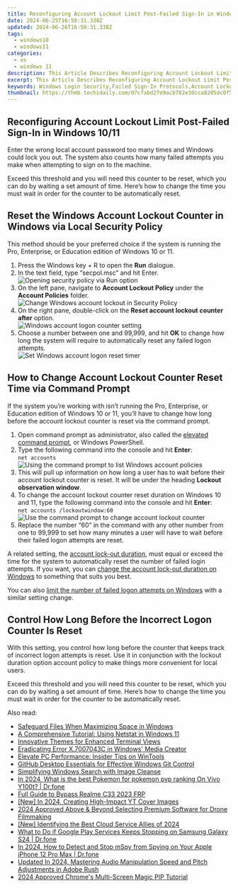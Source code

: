```yaml
---
title: Reconfiguring Account Lockout Limit Post-Failed Sign-In in Windows 10/11
date: 2024-06-25T16:58:31.338Z
updated: 2024-06-26T16:58:31.338Z
tags:
  - windows10
  - windows11
categories:
  - os
  - windows 11
description: This Article Describes Reconfiguring Account Lockout Limit Post-Failed Sign-In in Windows 10/11
excerpt: This Article Describes Reconfiguring Account Lockout Limit Post-Failed Sign-In in Windows 10/11
keywords: Windows Login Security,Failed Sign-In Protocols,Account Lockout Settings,Windows 10/11 Safeguards,Limit Unauthorized Access,Sign-In Failure Response,Post-Failure Policy Update
thumbnail: https://thmb.techidaily.com/07cfabd2fe9acb782e30cca8205dc0f557a2c3371dbf02532bc0633c00063d56.jpg
---
```


## Reconfiguring Account Lockout Limit Post-Failed Sign-In in Windows 10/11

 Enter the wrong local account password too many times and Windows could lock you out. The system also counts how many failed attempts you make when attempting to sign on to the machine.

 Exceed this threshold and you will need this counter to be reset, which you can do by waiting a set amount of time. Here’s how to change the time you must wait in order for the counter to be automatically reset.

## Reset the Windows Account Lockout Counter in Windows via Local Security Policy

 This method should be your preferred choice if the system is running the Pro, Enterprise, or Education edition of Windows 10 or 11\.

1. Press the Windows key + R to open the **Run** dialogue.
2. In the text field, type “secpol.msc” and hit Enter.  
![Opening security policy via Run option](https://static1.makeuseofimages.com/wordpress/wp-content/uploads/2023/09/01-windows-run-security-policy.jpg)
3. On the left pane, navigate to **Account Lockout Policy** under the **Account Policies** folder.  
![Change Windows account lockout in Security Policy](https://static1.makeuseofimages.com/wordpress/wp-content/uploads/2023/09/02-windows-account-policies.jpg)
4. On the right pane, double-click on the **Reset account lockout counter after** option.  
![Windows account logon counter setting](https://static1.makeuseofimages.com/wordpress/wp-content/uploads/2023/09/03-reset-windows-account-logon-counter.jpg)
5. Choose a number between one and 99,999, and hit **OK** to change how long the system will require to automatically reset any failed logon attempts.  
![Set Windows account logon reset timer](https://static1.makeuseofimages.com/wordpress/wp-content/uploads/2023/09/04-choose-windows-account-logon-reset-timer.jpg)

## How to Change Account Lockout Counter Reset Time via Command Prompt

 If the system you’re working with isn’t running the Pro, Enterprise, or Education edition of Windows 10 or 11, you’ll have to change how long before the account lockout counter is reset via the command prompt.

1. Open command prompt as administrator, also called the [elevated command prompt](https://www.makeuseof.com/windows-run-command-prompt-admin/), or Windows PowerShell.
2. Type the following command into the console and hit **Enter**:  
`net accounts`  
![Using the command prompt to list Windows account policies](https://static1.makeuseofimages.com/wordpress/wp-content/uploads/2023/09/05-command-prompt-net-accounts-02.jpg)
3. This will pull up information on how long a user has to wait before their account lockout counter is reset. It will be under the heading **Lockout observation window**.
4. To change the account lockout counter reset duration on Windows 10 and 11, type the following command into the console and hit **Enter**:  
`net accounts /lockoutwindow:60`  
![Use the command prompt to change account lockout counter](https://static1.makeuseofimages.com/wordpress/wp-content/uploads/2023/09/06-change-account-lockout-counter-command-prompt.jpg)
5. Replace the number “60” in the command with any other number from one to 99,999 to set how many minutes a user will have to wait before their failed logon attempts are reset.

 A related setting, the [account lock-out duration](https://www.makeuseof.com/change-lockout-duration-windows/), must equal or exceed the time for the system to automatically reset the number of failed login attempts. If you want, you can [change the account lock-out duration on Windows](http://www.makeuseof.com/change-lockout-duration-windows/) to something that suits you best.

 You can also [limit the number of failed logon attempts on Windows](https://www.makeuseof.com/how-limit-number-failed-login-attempts-windows-10/) with a similar setting change.

## Control How Long Before the Incorrect Logon Counter Is Reset

 With this setting, you control how long before the counter that keeps track of incorrect logon attempts is reset. Use it in conjunction with the lockout duration option account policy to make things more convenient for local users.

 Exceed this threshold and you will need this counter to be reset, which you can do by waiting a set amount of time. Here’s how to change the time you must wait in order for the counter to be automatically reset.

<span class="atpl-alsoreadstyle">Also read:</span>
<div><ul>
<li><a href="https://win11-tips.techidaily.com/safeguard-files-when-maximizing-space-in-windows/"><u>Safeguard Files When Maximizing Space in Windows</u></a></li>
<li><a href="https://win11-tips.techidaily.com/a-comprehensive-tutorial-using-netstat-in-windows-11/"><u>A Comprehensive Tutorial: Using Netstat in Windows 11</u></a></li>
<li><a href="https://win11-tips.techidaily.com/innovative-themes-for-enhanced-terminal-views/"><u>Innovative Themes for Enhanced Terminal Views</u></a></li>
<li><a href="https://win11-tips.techidaily.com/eradicating-error-x7007043c-in-windows-media-creator/"><u>Eradicating Error X.7007043C in Windows' Media Creator</u></a></li>
<li><a href="https://win11-tips.techidaily.com/elevate-pc-performance-insider-tips-on-wintools/"><u>Elevate PC Performance: Insider Tips on WinTools</u></a></li>
<li><a href="https://win11-tips.techidaily.com/github-desktop-essentials-for-effective-windows-git-control/"><u>GitHub Desktop Essentials for Effective Windows Git Control</u></a></li>
<li><a href="https://win11-tips.techidaily.com/simplifying-windows-search-with-image-cleanse/"><u>Simplifying Windows Search with Image Cleanse</u></a></li>
<li><a href="https://change-location.techidaily.com/in-2024-what-is-the-best-pokemon-for-pokemon-pvp-ranking-on-vivo-y100t-drfone-by-drfone-virtual-android/"><u>In 2024, What is the best Pokemon for pokemon pvp ranking On Vivo Y100t? | Dr.fone</u></a></li>
<li><a href="https://android-frp.techidaily.com/full-guide-to-bypass-realme-c33-2023-frp-by-drfone-android/"><u>Full Guide to Bypass Realme C33 2023 FRP</u></a></li>
<li><a href="https://youtube-data.techidaily.com/n-2024-creating-high-impact-yt-cover-images/"><u>[New] In 2024, Creating High-Impact YT Cover Images</u></a></li>
<li><a href="https://fox-access.techidaily.com/2024-approved-above-and-beyond-selecting-premium-software-for-drone-filmmaking/"><u>2024 Approved  Above & Beyond  Selecting Premium Software for Drone Filmmaking</u></a></li>
<li><a href="https://some-techniques.techidaily.com/new-identifying-the-best-cloud-service-allies-of-2024/"><u>[New] Identifying the Best Cloud Service Allies of 2024</u></a></li>
<li><a href="https://howto.techidaily.com/what-to-do-if-google-play-services-keeps-stopping-on-samsung-galaxy-s24-drfone-by-drfone-fix-android-problems-fix-android-problems/"><u>What to Do if Google Play Services Keeps Stopping on Samsung Galaxy S24 | Dr.fone</u></a></li>
<li><a href="https://location-social.techidaily.com/in-2024-how-to-detect-and-stop-mspy-from-spying-on-your-apple-iphone-12-pro-max-drfone-by-drfone-virtual-ios/"><u>In 2024, How to Detect and Stop mSpy from Spying on Your Apple iPhone 12 Pro Max | Dr.fone</u></a></li>
<li><a href="https://audio-editing.techidaily.com/updated-in-2024-mastering-audio-manipulation-speed-and-pitch-adjustments-in-adobe-rush/"><u>Updated In 2024, Mastering Audio Manipulation Speed and Pitch Adjustments in Adobe Rush</u></a></li>
<li><a href="https://vp-tips.techidaily.com/2024-approved-chromes-multi-screen-magic-pip-tutorial/"><u>2024 Approved  Chrome's Multi-Screen Magic  PIP Tutorial</u></a></li>
</ul></div>

<ins class="adsbygoogle"
      style="display:block"
      data-ad-client="ca-pub-7571918770474297"
      data-ad-slot="8358498916"
      data-ad-format="auto"
      data-full-width-responsive="true"></ins>